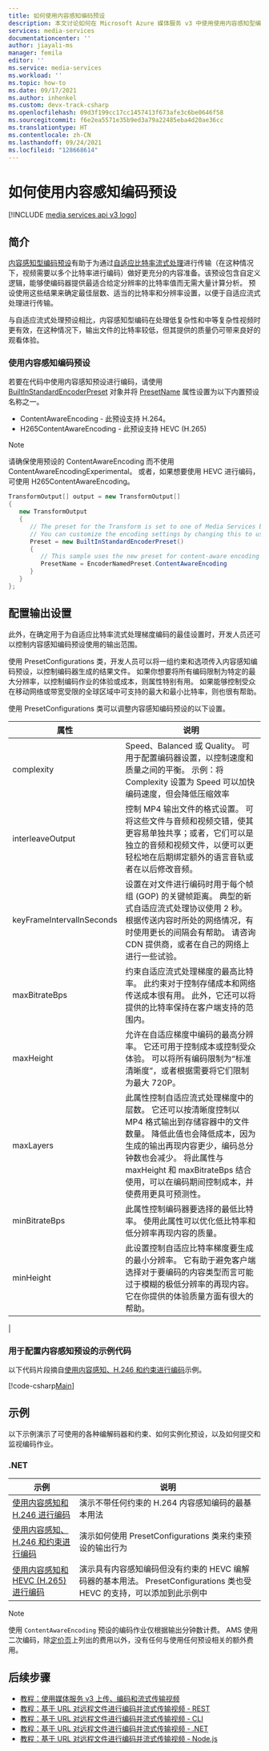 ```yaml
---
title: 如何使用内容感知编码预设
description: 本文讨论如何在 Microsoft Azure 媒体服务 v3 中使用使用内容感知型编码预设。
services: media-services
documentationcenter: ''
author: jiayali-ms
manager: femila
editor: ''
ms.service: media-services
ms.workload: ''
ms.topic: how-to
ms.date: 09/17/2021
ms.author: inhenkel
ms.custom: devx-track-csharp
ms.openlocfilehash: 09d3f199cc17cc1457413f673afe3c6be0646f58
ms.sourcegitcommit: f6e2ea5571e35b9ed3a79a22485eba4d20ae36cc
ms.translationtype: HT
ms.contentlocale: zh-CN
ms.lasthandoff: 09/24/2021
ms.locfileid: "128668614"
---
```

# <a name="how-to-use-the-content-aware-encoding-preset"></a>如何使用内容感知编码预设

[!INCLUDE [media services api v3 logo](./includes/v3-hr.md)]

## <a name="introduction"></a>简介
[内容感知型编码预设](encode-content-aware-concept.md)有助于为通过[自适应比特率流式处理](encode-autogen-bitrate-ladder.md)进行传输（在这种情况下，视频需要以多个比特率进行编码）做好更充分的内容准备。该预设包含自定义逻辑，能够使编码器提供最适合给定分辨率的比特率值而无需大量计算分析。 预设使用这些结果来确定最佳层数、适当的比特率和分辨率设置，以便于自适应流式处理进行传输。

与自适应流式处理预设相比，内容感知型编码在处理低复杂性和中等复杂性视频时更有效，在这种情况下，输出文件的比特率较低，但其提供的质量仍可带来良好的观看体验。

### <a name="using-the-content-aware-encoding-presets"></a>使用内容感知编码预设

若要在代码中使用内容感知预设进行编码，请使用 [BuiltInStandardEncoderPreset](/dotnet/api/microsoft.azure.management.media.models.builtinstandardencoderpreset) 对象并将 [PresetName](/dotnet/api/microsoft.azure.management.media.models.builtinstandardencoderpreset.presetname) 属性设置为以下内置预设名称之一。

- ContentAwareEncoding - 此预设支持 H.264。
- H265ContentAwareEncoding - 此预设支持 HEVC (H.265)

> [!NOTE]
> 请确保使用预设的 ContentAwareEncoding 而不使用 ContentAwareEncodingExperimental。 或者，如果想要使用 HEVC 进行编码，可使用 H265ContentAwareEncoding。

```csharp
TransformOutput[] output = new TransformOutput[]
{
   new TransformOutput
   {
      // The preset for the Transform is set to one of Media Services built-in sample presets.
      // You can customize the encoding settings by changing this to use "StandardEncoderPreset" class.
      Preset = new BuiltInStandardEncoderPreset()
      {
         // This sample uses the new preset for content-aware encoding
         PresetName = EncoderNamedPreset.ContentAwareEncoding
      }
   }
};
```

## <a name="configure-output-settings"></a>配置输出设置

此外，在确定用于为自适应比特率流式处理梯度编码的最佳设置时，开发人员还可以控制内容感知编码预设使用的输出范围。

使用 PresetConfigurations 类，开发人员可以将一组约束和选项传入内容感知编码预设，以控制编码器生成的结果文件。 如果你想要将所有编码限制为特定的最大分辨率，以控制编码作业的体验或成本，则属性特别有用。  如果能够控制受众在移动网络或带宽受限的全球区域中可支持的最大和最小比特率，则也很有帮助。

使用 PresetConfigurations 类可以调整内容感知编码预设的以下设置。 


| 属性                   | 说明                                                                                                                                                                         |
| ------------------------- | ----------------------------------------------------------------------------------------------------------------------------------------------------------------------------------- |
| complexity              | Speed、Balanced 或 Quality。 可用于配置编码器设置，以控制速度和质量之间的平衡。 示例：将 Complexity 设置为 Speed 可以加快编码速度，但会降低压缩效率 |
| interleaveOutput          |    控制 MP4 输出文件的格式设置。  可将这些文件与音频和视频交错，使其更容易单独共享；或者，它们可以是独立的音频和视频文件，以便可以更轻松地在后期绑定额外的语言音轨或者在以后修改音频。                                                                                                                                                                                 |
| keyFrameIntervalInSeconds |        设置在对文件进行编码时用于每个帧组 (GOP) 的关键帧距离。  典型的新式自适应流式处理协议使用 2 秒。  根据传送内容时所处的网络情况，有时使用更长的间隔会有帮助。 请咨询 CDN 提供商，或者在自己的网络上进行一些试验。                                                                                                                                                                             |
| maxBitrateBps             |               约束自适应流式处理梯度的最高比特率。  此约束对于控制存储成本和网络传送成本很有用。  此外，它还可以将提供的比特率保持在客户端支持的范围内。                                                                                                                                                                       |
| maxHeight                 |       允许在自适应梯度中编码的最高分辨率。  它还可用于控制成本或控制受众体验。 可以将所有编码限制为“标准清晰度”，或者根据需要将它们限制为最大 720P。                                                                                                                                                                              |
| maxLayers                 |        此属性控制自适应流式处理梯度中的层数。 它还可以按清晰度控制以 MP4 格式输出到存储容器中的文件数量。  降低此值也会降低成本，因为生成的输出再现内容更少，编码总分钟数也会减少。 将此属性与 maxHeight 和 maxBitrateBps 结合使用，可以在编码期间控制成本，并使费用更具可预测性。                                                                                                                                                                             |
| minBitrateBps             |                           此属性控制编码器要选择的最低比特率。  使用此属性可以优化低比特率和低分辨率再现内容的质量。                                                                                                                                                         |
| minHeight                 |     此设置控制自适应比特率梯度要生成的最小分辨率。 它有助于避免客户端选择对于要编码的内容类型而言可能过于模糊的极低分辨率的再现内容。 它在你提供的体验质量方面有很大的帮助。                                                                                                                                                                                |
|

### <a name="example-code-for-configuring-content-aware-preset"></a>用于配置内容感知预设的示例代码

以下代码片段摘自[使用内容感知、H.246 和约束进行编码](https://github.com/Azure-Samples/media-services-v3-dotnet/tree/main/VideoEncoding/Encoding_H264_ContentAware_Constrained)示例。

[!code-csharp[Main](../../../media-services-v3-dotnet/VideoEncoding/Encoding_H264_ContentAware_Constrained/Program.cs#PresetConfigurations)]

## <a name="samples"></a>示例

以下示例演示了可使用的各种编解码器和约束、如何实例化预设，以及如何提交和监视编码作业。

### <a name="net"></a>.NET

| 示例 | 说明|
|---------|------------------|
| [使用内容感知和 H.246 进行编码](https://github.com/Azure-Samples/media-services-v3-dotnet/tree/main/VideoEncoding/Encoding_H264_ContentAware) | 演示不带任何约束的 H.264 内容感知编码的最基本用法 |
| [使用内容感知、H.246 和约束进行编码](https://github.com/Azure-Samples/media-services-v3-dotnet/tree/main/VideoEncoding/Encoding_H264_ContentAware_Constrained) | 演示如何使用 PresetConfigurations 类来约束预设的输出行为|
| [使用内容感知和 HEVC (H.265) 进行编码](https://github.com/Azure-Samples/media-services-v3-dotnet/tree/main/VideoEncoding/Encoding_HEVC_ContentAware) | 演示具有内容感知编码但没有约束的 HEVC 编解码器的基本用法。  PresetConfigurations 类也受 HEVC 的支持，可以添加到此示例中|

> [!NOTE]
> 使用 `ContentAwareEncoding` 预设的编码作业仅根据输出分钟数计费。 AMS 使用二次编码，除[定价页](https://azure.microsoft.com/pricing/details/media-services/#overview)上列出的费用以外，没有任何与使用任何预设相关的额外费用。
  
## <a name="next-steps"></a>后续步骤

* [教程：使用媒体服务 v3 上传、编码和流式传输视频](stream-files-tutorial-with-api.md)
* [教程：基于 URL 对远程文件进行编码并流式传输视频 - REST](stream-files-tutorial-with-rest.md)
* [教程：基于 URL 对远程文件进行编码并流式传输视频 - CLI](stream-files-cli-quickstart.md)
* [教程：基于 URL 对远程文件进行编码并流式传输视频 - .NET](stream-files-dotnet-quickstart.md)
* [教程：基于 URL 对远程文件进行编码并流式传输视频 - Node.js](stream-files-nodejs-quickstart.md)

